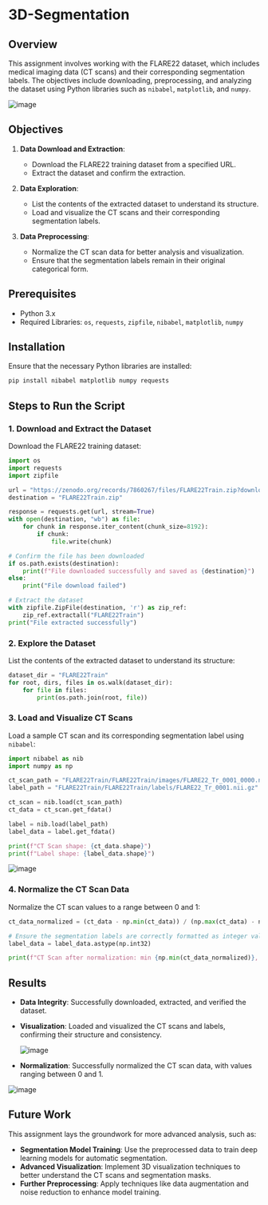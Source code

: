 # 3D-Segmentation

## Overview
This assignment involves working with the FLARE22 dataset, which includes medical imaging data (CT scans) and their corresponding segmentation labels. The objectives include downloading, preprocessing, and analyzing the dataset using Python libraries such as `nibabel`, `matplotlib`, and `numpy`.

![image](https://github.com/user-attachments/assets/440f52aa-f297-4b3d-b445-5860338fda05)


## Objectives
1. **Data Download and Extraction**:
   - Download the FLARE22 training dataset from a specified URL.
   - Extract the dataset and confirm the extraction.

2. **Data Exploration**:
   - List the contents of the extracted dataset to understand its structure.
   - Load and visualize the CT scans and their corresponding segmentation labels.

3. **Data Preprocessing**:
   - Normalize the CT scan data for better analysis and visualization.
   - Ensure that the segmentation labels remain in their original categorical form.

## Prerequisites
- Python 3.x
- Required Libraries: `os`, `requests`, `zipfile`, `nibabel`, `matplotlib`, `numpy`

## Installation
Ensure that the necessary Python libraries are installed:

```bash
pip install nibabel matplotlib numpy requests
```

## Steps to Run the Script

### 1. Download and Extract the Dataset
Download the FLARE22 training dataset:

```python
import os
import requests
import zipfile

url = "https://zenodo.org/records/7860267/files/FLARE22Train.zip?download=1"
destination = "FLARE22Train.zip"

response = requests.get(url, stream=True)
with open(destination, "wb") as file:
    for chunk in response.iter_content(chunk_size=8192):
        if chunk:
            file.write(chunk)

# Confirm the file has been downloaded
if os.path.exists(destination):
    print(f"File downloaded successfully and saved as {destination}")
else:
    print("File download failed")

# Extract the dataset
with zipfile.ZipFile(destination, 'r') as zip_ref:
    zip_ref.extractall("FLARE22Train")
print("File extracted successfully")
```

### 2. Explore the Dataset
List the contents of the extracted dataset to understand its structure:

```python
dataset_dir = "FLARE22Train"
for root, dirs, files in os.walk(dataset_dir):
    for file in files:
        print(os.path.join(root, file))
```

### 3. Load and Visualize CT Scans
Load a sample CT scan and its corresponding segmentation label using `nibabel`:

```python
import nibabel as nib
import numpy as np

ct_scan_path = "FLARE22Train/FLARE22Train/images/FLARE22_Tr_0001_0000.nii.gz"
label_path = "FLARE22Train/FLARE22Train/labels/FLARE22_Tr_0001.nii.gz"

ct_scan = nib.load(ct_scan_path)
ct_data = ct_scan.get_fdata()

label = nib.load(label_path)
label_data = label.get_fdata()

print(f"CT Scan shape: {ct_data.shape}")
print(f"Label shape: {label_data.shape}")
```

![image](https://github.com/user-attachments/assets/b0861d54-d5e8-4915-9367-5cdc1ed2a1c5)


### 4. Normalize the CT Scan Data
Normalize the CT scan values to a range between 0 and 1:

```python
ct_data_normalized = (ct_data - np.min(ct_data)) / (np.max(ct_data) - np.min(ct_data))

# Ensure the segmentation labels are correctly formatted as integer values
label_data = label_data.astype(np.int32)

print(f"CT Scan after normalization: min {np.min(ct_data_normalized)}, max {np.max(ct_data_normalized)}")
```

## Results
- **Data Integrity**: Successfully downloaded, extracted, and verified the dataset.
- **Visualization**: Loaded and visualized the CT scans and labels, confirming their structure and consistency.

  ![image](https://github.com/user-attachments/assets/6b422d6d-2df8-42cd-b3aa-07ac6ec735c6)

- **Normalization**: Successfully normalized the CT scan data, with values ranging between 0 and 1.
  
![image](https://github.com/user-attachments/assets/2281f4ce-ea61-4fd9-aa24-65781c4c56cc)


## Future Work
This assignment lays the groundwork for more advanced analysis, such as:
- **Segmentation Model Training**: Use the preprocessed data to train deep learning models for automatic segmentation.
- **Advanced Visualization**: Implement 3D visualization techniques to better understand the CT scans and segmentation masks.
- **Further Preprocessing**: Apply techniques like data augmentation and noise reduction to enhance model training.
